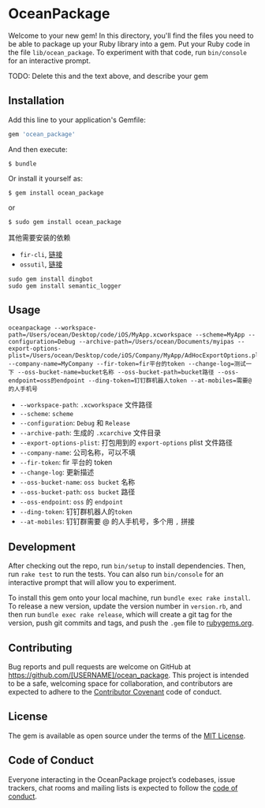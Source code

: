 # OceanPackage

Welcome to your new gem! In this directory, you'll find the files you need to be able to package up your Ruby library into a gem. Put your Ruby code in the file `lib/ocean_package`. To experiment with that code, run `bin/console` for an interactive prompt.

TODO: Delete this and the text above, and describe your gem

## Installation

Add this line to your application's Gemfile:

```ruby
gem 'ocean_package'
```

And then execute:

    $ bundle

Or install it yourself as:

    $ gem install ocean_package
    
or

    $ sudo gem install ocean_package

其他需要安装的依赖

- `fir-cli`, [链接](https://github.com/FIRHQ/fir-cli)
- `ossutil`, [链接](https://help.aliyun.com/document_detail/120075.html?spm=a2c4g.11186623.2.45.6e491c7akyZ5HE)


```
sudo gem install dingbot
sudo gem install semantic_logger
```


## Usage

```
oceanpackage --workspace-path=/Users/ocean/Desktop/code/iOS/MyApp.xcworkspace --scheme=MyApp --configuration=Debug --archive-path=/Users/ocean/Documents/myipas --export-options-plist=/Users/ocean/Desktop/code/iOS/Company/MyApp/AdHocExportOptions.plist --company-name=MyCompany --fir-token=fir平台的token --change-log=测试一下 --oss-bucket-name=bucket名称 --oss-bucket-path=bucket路径 --oss-endpoint=oss的endpoint --ding-token=钉钉群机器人token --at-mobiles=需要@的人手机号
```

- `--workspace-path`: `.xcworkspace` 文件路径
- `--scheme`: `scheme` 
- `--configuration`: `Debug` 和 `Release`
- `--archive-path`: 生成的 `.xcarchive` 文件目录
- `--export-options-plist`: 打包用到的 `export-options` plist 文件路径
- `--company-name`: 公司名称，可以不填
- `--fir-token`: fir 平台的 token
- `--change-log`: 更新描述
- `--oss-bucket-name`: `oss bucket` 名称
- `--oss-bucket-path`: `oss bucket` 路径
- `--oss-endpoint`: `oss` 的 `endpoint`
- `--ding-token`: 钉钉群机器人的`token`
- `--at-mobiles`: 钉钉群需要 @ 的人手机号，多个用 `,` 拼接


## Development

After checking out the repo, run `bin/setup` to install dependencies. Then, run `rake test` to run the tests. You can also run `bin/console` for an interactive prompt that will allow you to experiment.

To install this gem onto your local machine, run `bundle exec rake install`. To release a new version, update the version number in `version.rb`, and then run `bundle exec rake release`, which will create a git tag for the version, push git commits and tags, and push the `.gem` file to [rubygems.org](https://rubygems.org).

## Contributing

Bug reports and pull requests are welcome on GitHub at https://github.com/[USERNAME]/ocean_package. This project is intended to be a safe, welcoming space for collaboration, and contributors are expected to adhere to the [Contributor Covenant](http://contributor-covenant.org) code of conduct.

## License

The gem is available as open source under the terms of the [MIT License](https://opensource.org/licenses/MIT).

## Code of Conduct

Everyone interacting in the OceanPackage project’s codebases, issue trackers, chat rooms and mailing lists is expected to follow the [code of conduct](https://github.com/[USERNAME]/ocean_package/blob/master/CODE_OF_CONDUCT.md).
